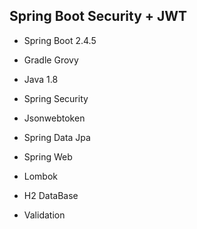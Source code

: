 ## Spring Boot Security + JWT

- Spring Boot 2.4.5
- Gradle Grovy
- Java 1.8

- Spring Security
- Jsonwebtoken
- Spring Data Jpa
- Spring Web
- Lombok
- H2 DataBase
- Validation
